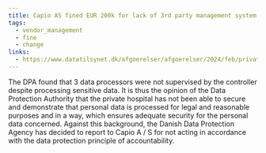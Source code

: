 ```yaml
---
title: Capio AS fined EUR 200k for lack of 3rd party management system (i.e. lack of accountability)
tags:
  - vendor_management
  - fine
  - change
links:
  - https://www.datatilsynet.dk/afgoerelser/afgoerelser/2024/feb/privathospitalet-capio-as-indstilles-til-boede
---
```

The DPA found that 3 data processors were not supervised by the controller despite processing sensitive data. It is thus the opinion of the Data Protection Authority that the private hospital has not been able to secure and demonstrate that personal data is processed for legal and reasonable purposes and in a way, which ensures adequate security for the personal data concerned. Against this background, the Danish Data Protection Agency has decided to report to Capio A / S for not acting in accordance with the data protection principle of accountability.